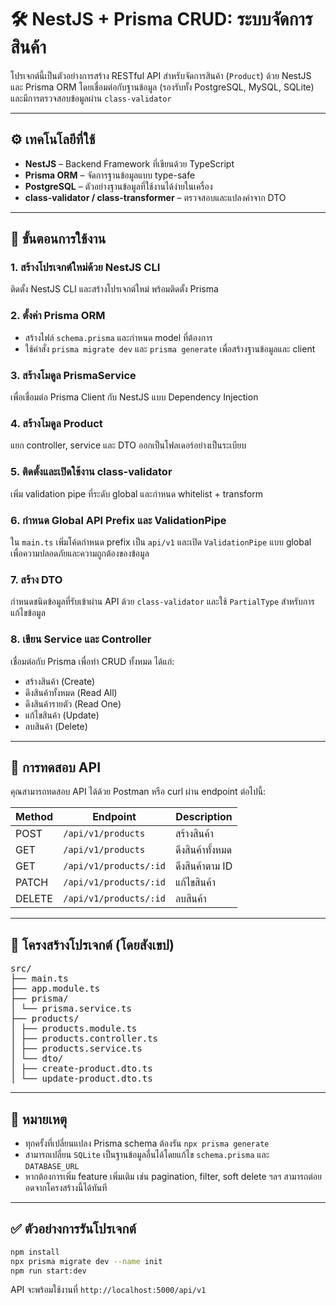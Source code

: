 # 🛠️ NestJS + Prisma CRUD: ระบบจัดการสินค้า

โปรเจกต์นี้เป็นตัวอย่างการสร้าง RESTful API สำหรับจัดการสินค้า (`Product`) ด้วย NestJS และ Prisma ORM โดยเชื่อมต่อกับฐานข้อมูล (รองรับทั้ง PostgreSQL, MySQL, SQLite) และมีการตรวจสอบข้อมูลผ่าน `class-validator`

---

## ⚙️ เทคโนโลยีที่ใช้

- **NestJS** – Backend Framework ที่เขียนด้วย TypeScript
- **Prisma ORM** – จัดการฐานข้อมูลแบบ type-safe
- **PostgreSQL** – ตัวอย่างฐานข้อมูลที่ใช้งานได้ง่ายในเครื่อง
- **class-validator / class-transformer** – ตรวจสอบและแปลงค่าจาก DTO

---

## 🚀 ขั้นตอนการใช้งาน

### 1. สร้างโปรเจกต์ใหม่ด้วย NestJS CLI
ติดตั้ง NestJS CLI และสร้างโปรเจกต์ใหม่ พร้อมติดตั้ง Prisma

### 2. ตั้งค่า Prisma ORM
- สร้างไฟล์ `schema.prisma` และกำหนด model ที่ต้องการ
- ใช้คำสั่ง `prisma migrate dev` และ `prisma generate` เพื่อสร้างฐานข้อมูลและ client

### 3. สร้างโมดูล PrismaService
เพื่อเชื่อมต่อ Prisma Client กับ NestJS แบบ Dependency Injection

### 4. สร้างโมดูล Product
แยก controller, service และ DTO ออกเป็นโฟลเดอร์อย่างเป็นระเบียบ

### 5. ติดตั้งและเปิดใช้งาน class-validator
เพิ่ม validation pipe ที่ระดับ global และกำหนด whitelist + transform

### 6. กำหนด Global API Prefix และ ValidationPipe
ใน `main.ts` เพิ่มโค้ดกำหนด prefix เป็น `api/v1` และเปิด `ValidationPipe` แบบ global เพื่อความปลอดภัยและความถูกต้องของข้อมูล

### 7. สร้าง DTO
กำหนดชนิดข้อมูลที่รับเข้าผ่าน API ด้วย `class-validator` และใช้ `PartialType` สำหรับการแก้ไขข้อมูล

### 8. เขียน Service และ Controller
เชื่อมต่อกับ Prisma เพื่อทำ CRUD ทั้งหมด ได้แก่:
- สร้างสินค้า (Create)
- ดึงสินค้าทั้งหมด (Read All)
- ดึงสินค้ารายตัว (Read One)
- แก้ไขสินค้า (Update)
- ลบสินค้า (Delete)

---

## 🧪 การทดสอบ API

คุณสามารถทดสอบ API ได้ด้วย Postman หรือ curl ผ่าน endpoint ต่อไปนี้:

| Method | Endpoint           | Description              |
|--------|--------------------|--------------------------|
| POST   | `/api/v1/products` | สร้างสินค้า              |
| GET    | `/api/v1/products` | ดึงสินค้าทั้งหมด         |
| GET    | `/api/v1/products/:id` | ดึงสินค้าตาม ID     |
| PATCH  | `/api/v1/products/:id` | แก้ไขสินค้า            |
| DELETE | `/api/v1/products/:id` | ลบสินค้า              |

---

## 📁 โครงสร้างโปรเจกต์ (โดยสังเขป)

<pre>
src/
├── main.ts
├── app.module.ts
├── prisma/
│ └── prisma.service.ts
├── products/
│ ├── products.module.ts
│ ├── products.controller.ts
│ ├── products.service.ts
│ └── dto/
│ ├── create-product.dto.ts
│ └── update-product.dto.ts
</pre>

---

## 📌 หมายเหตุ

- ทุกครั้งที่เปลี่ยนแปลง Prisma schema ต้องรัน `npx prisma generate`
- สามารถเปลี่ยน `SQLite` เป็นฐานข้อมูลอื่นได้โดยแก้ไข `schema.prisma` และ `DATABASE_URL`
- หากต้องการเพิ่ม feature เพิ่มเติม เช่น pagination, filter, soft delete ฯลฯ สามารถต่อยอดจากโครงสร้างนี้ได้ทันที

---
## ✅ ตัวอย่างการรันโปรเจกต์

```bash
npm install
npx prisma migrate dev --name init
npm run start:dev
```

API จะพร้อมใช้งานที่ `http://localhost:5000/api/v1`
